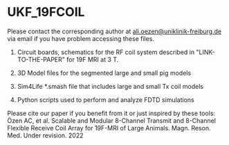 # UKF_19FCOIL
Please contact the corresponding author at ali.oezen@uniklinik-freiburg.de via email if you have problem accessing these files.

1. Circuit boards, schematics for the RF coil system described in "LINK-TO-THE-PAPER" for 19F MRI at 3 T. 

2. 3D Model files for the segmented large and small pig models

3. Sim4Life *.smash file that includes large and small Tx coil models

4. Python scripts used to perform and analyze FDTD simulations

Please cite our paper if you benefit from it or just inspired by these tools:
Özen AC, et al. Scalable and Modular 8-Channel Transmit and 8-Channel Flexible Receive Coil Array for 19F-MRI of Large Animals. Magn. Reson. Med. Under revision. 2022
